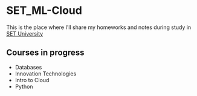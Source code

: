 # SET_ML-Cloud

This is the place where I'll share my homeworks and notes during study in [SET University](https://www.setuniversity.edu.ua/en/education/computer-science-machine-learning-cloud-computing/)

## Courses in progress
- Databases
- Innovation Technologies
- Intro to Cloud
- Python
